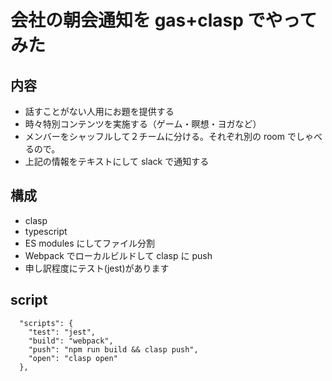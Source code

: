 # 会社の朝会通知を gas+clasp でやってみた

## 内容

- 話すことがない人用にお題を提供する
- 時々特別コンテンツを実施する（ゲーム・瞑想・ヨガなど）
- メンバーをシャッフルして２チームに分ける。それぞれ別の room でしゃべるので。
- 上記の情報をテキストにして slack で通知する

## 構成

- clasp
- typescript
- ES modules にしてファイル分割
- Webpack でローカルビルドして clasp に push
- 申し訳程度にテスト(jest)があります

## script

```
  "scripts": {
    "test": "jest",
    "build": "webpack",
    "push": "npm run build && clasp push",
    "open": "clasp open"
  },
```
